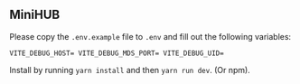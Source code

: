 ## MiniHUB

Please copy the `.env.example` file to `.env` and fill out the following variables:

`
VITE_DEBUG_HOST=
VITE_DEBUG_MDS_PORT=
VITE_DEBUG_UID=
`

Install by running `yarn install` and then `yarn run dev`. (Or npm).

